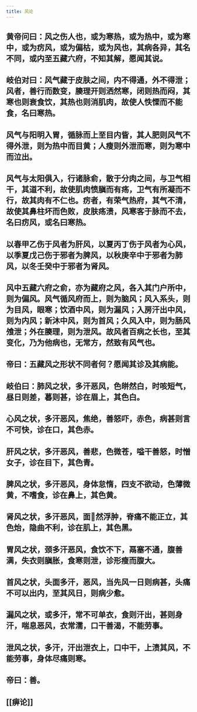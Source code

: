 ```yaml
---
title: 风论
---
```


## 黄帝问曰：风之伤人也，或为寒热，或为热中，或为寒中，或为疠风，或为偏枯，或为风也，其病各异，其名不同，或内至五藏六府，不知其解，愿闻其说。
## 岐伯对曰：风气藏于皮肤之间，内不得通，外不得泄；风者，善行而数变，腠理开则洒然寒，闭则热而闷，其寒也则衰食饮，其热也则消肌肉，故使人怢慄而不能食，名曰寒热。
## 风气与阳明入胃，循脉而上至目内眥，其人肥则风气不得外泄，则为热中而目黄；人瘦则外泄而寒，则为寒中而泣出。
## 风气与太阳俱入，行诸脉俞，散于分肉之间，与卫气相干，其道不利，故使肌肉愤䐜而有疡，卫气有所凝而不行，故其肉有不仁也。疠者，有荣气热府，其气不清，故使其鼻柱坏而色败，皮肤疡溃，风寒客于脉而不去，名曰疠风，或名曰寒热。
## 以春甲乙伤于风者为肝风，以夏丙丁伤于风者为心风，以季夏戊己伤于邪者为脾风，以秋庚辛中于邪者为肺风，以冬壬癸中于邪者为肾风。
## 风中五藏六府之俞，亦为藏府之风，各入其门户所中，则为偏风。风气循风府而上，则为脑风；风入系头，则为目风，眼寒；饮酒中风，则为漏风；入房汗出中风，则为内风；新沐中风，则为首风；久风入中，则为肠风飧泄；外在腠理，则为泄风。故风者百病之长也，至其变化，乃为他病也，无常方，然致有风气也。
## 帝曰：五藏风之形状不同者何？愿闻其诊及其病能。
## 岐伯曰：肺风之状，多汗恶风，色皏然白，时咳短气，昼日则差，暮则甚，诊在眉上，其色白。
## 心风之状，多汗恶风，焦绝，善怒吓，赤色，病甚则言不可快，诊在口，其色赤。
## 肝风之状，多汗恶风，善悲，色微苍，嗌干善怒，时憎女子，诊在目下，其色青。
## 脾风之状，多汗恶风，身体怠惰，四支不欲动，色薄微黄，不嗜食，诊在鼻上，其色黄。
## 肾风之状，多汗恶风，面𤼃然浮肿，脊痛不能正立，其色炲，隐曲不利，诊在肌上，其色黑。
## 胃风之状，颈多汗恶风，食饮不下，鬲塞不通，腹善满，失衣则䐜胀，食寒则泄，诊形瘦而腹大。
## 首风之状，头面多汗，恶风，当先风一日则病甚，头痛不可以出内，至其风日，则病少愈。
## 漏风之状，或多汗，常不可单衣，食则汗出，甚则身汗，喘息恶风，衣常濡，口干善渴，不能劳事。
## 泄风之状，多汗，汗出泄衣上，口中干，上渍其风，不能劳事，身体尽痛则寒。
## 帝曰：善。
## [[痹论]]
